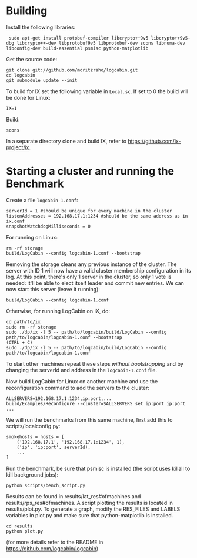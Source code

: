 Building
=======================================================
Install the following libraries:

     sudo apt-get install protobuf-compiler libcrypto++9v5 libcrypto++9v5-dbg libcrypto++-dev libprotobuf9v5 libprotobuf-dev scons libnuma-dev libconfig-dev build-essential psmisc python-matplotlib

Get the source code:

    git clone git://github.com/moritzraho/logcabin.git
    cd logcabin
    git submodule update --init

To build for IX set the following variable in `Local.sc`. If set to 0 the build will be done for Linux:

    IX=1

Build:

    scons

In a separate directory clone and build IX, refer to
https://github.com/ix-project/ix.

Starting a cluster and running the Benchmark
===============================================

Create a file `logcabin-1.conf`:

    serverId = 1 #should be unique for every machine in the cluster
    listenAddresses = 192.168.17.1:1234 #should be the same address as in ix.conf
    snapshotWatchdogMilliseconds = 0

For running on Linux:

    rm -rf storage
    build/LogCabin --config logcabin-1.conf --bootstrap

Removing the storage cleans any previous instance of the cluster.
The server with ID 1 will now have a valid cluster membership configuration in
its log. At this point, there's only 1 server in the cluster, so only 1 vote is
needed: it'll be able to elect itself leader and commit new entries. We can now
start this server (leave it running):

    build/LogCabin --config logcabin-1.conf

Otherwise, for running LogCabin on IX, do:

    cd path/to/ix
    sudo rm -rf storage
    sudo ./dp/ix -l 5 -- path/to/logcabin/build/LogCabin --config path/to/logcabin/logcabin-1.conf --bootstrap
    (CTRL + C)
    sudo ./dp/ix -l 5 -- path/to/logcabin/build/LogCabin --config path/to/logcabin/logcabin-1.conf

To start other machines repeat these steps *without bootstrapping* and by changing
the serverId and address in the `logcabin-1.conf` file.

Now build LogCabin for Linux on another machine and use the reconfiguration
command to add the servers to the cluster:

    ALLSERVERS=192.168.17.1:1234,ip:port,...
    build/Examples/Reconfigure --cluster=$ALLSERVERS set ip:port ip:port ...

We will run the benchmarks from this same machine,
first add this to scripts/localconfig.py:

    smokehosts = hosts = [
        ('192.168.17.1', '192.168.17.1:1234', 1),
        ('ip', 'ip:port', serverId),
        ...
    ]

Run the benchmark, be sure that psmisc is installed
(the script uses killall to kill background jobs):

    python scripts/bench_script.py

Results can be found in results/lat\_res#ofmachines and
results/rps\_res#ofmachines. A script plotting the results is located in
results/plot.py. To generate a graph, modify the RES_FILES and LABELS
variables in plot.py and make sure that python-matplotlib is installed.

    cd results
    python plot.py

(for more details refer to the README in https://github.com/logcabin/logcabin)
